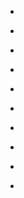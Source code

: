 
- [](/2018/03/72157688688295540/)

- [](/2010/06/72157624234499706/)

- [](/2008/11/3048180138/)

- [](/2008/11/72157710996082513/)

- [](/2008/02/72157603996824684/)

- [](/2006/11/288525040/)

- [](/2006/10/283671097/)

- [](/2006/04/121882754/)

- [](/2006/03/118022394/)

- [](/2006/02/101605711/)
